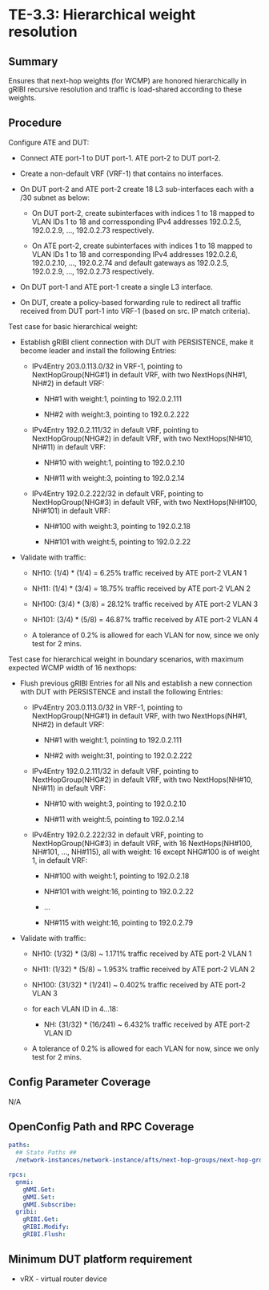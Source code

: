 # TE-3.3: Hierarchical weight resolution

## Summary

Ensures that next-hop weights (for WCMP) are honored hierarchically in gRIBI
recursive resolution and traffic is load-shared according to these weights.

## Procedure

Configure ATE and DUT:

*   Connect ATE port-1 to DUT port-1. ATE port-2 to DUT port-2.

*   Create a non-default VRF (VRF-1) that contains no interfaces.

*   On DUT port-2 and ATE port-2 create 18 L3 sub-interfaces each with a /30
    subnet as below:

    *   On DUT port-2, create subinterfaces with indices 1 to 18 mapped to VLAN
        IDs 1 to 18 and corressponding IPv4 addresses 192.0.2.5, 192.0.2.9, ...,
        192.0.2.73 respectively.

    *   On ATE port-2, create subinterfaces with indices 1 to 18 mapped to VLAN
        IDs 1 to 18 and corresponding IPv4 addresses 192.0.2.6, 192.0.2.10, ...,
        192.0.2.74 and default gateways as 192.0.2.5, 192.0.2.9, ..., 192.0.2.73
        respectively.

*   On DUT port-1 and ATE port-1 create a single L3 interface.

*   On DUT, create a policy-based forwarding rule to redirect all traffic
    received from DUT port-1 into VRF-1 (based on src. IP match criteria).

Test case for basic hierarchical weight:

*   Establish gRIBI client connection with DUT with PERSISTENCE, make it become
    leader and install the following Entries:

    *   IPv4Entry 203.0.113.0/32 in VRF-1, pointing to NextHopGroup(NHG#1) in
        default VRF, with two NextHops(NH#1, NH#2) in default VRF:

        *   NH#1 with weight:1, pointing to 192.0.2.111

        *   NH#2 with weight:3, pointing to 192.0.2.222

    *   IPv4Entry 192.0.2.111/32 in default VRF, pointing to NextHopGroup(NHG#2)
        in default VRF, with two NextHops(NH#10, NH#11) in default VRF:

        *   NH#10 with weight:1, pointing to 192.0.2.10

        *   NH#11 with weight:3, pointing to 192.0.2.14

    *   IPv4Entry 192.0.2.222/32 in default VRF, pointing to NextHopGroup(NHG#3)
        in default VRF, with two NextHops(NH#100, NH#101) in default VRF:

        *   NH#100 with weight:3, pointing to 192.0.2.18

        *   NH#101 with weight:5, pointing to 192.0.2.22

*   Validate with traffic:

    *   NH10: (1/4) * (1/4) = 6.25% traffic received by ATE port-2 VLAN 1

    *   NH11: (1/4) * (3/4) = 18.75% traffic received by ATE port-2 VLAN 2

    *   NH100: (3/4) * (3/8) = 28.12% traffic received by ATE port-2 VLAN 3

    *   NH101: (3/4) * (5/8) = 46.87% traffic received by ATE port-2 VLAN 4

    *   A tolerance of 0.2% is allowed for each VLAN for now, since we only test
        for 2 mins.

Test case for hierarchical weight in boundary scenarios, with maximum expected
WCMP width of 16 nexthops:

*   Flush previous gRIBI Entries for all NIs and establish a new connection with
    DUT with PERSISTENCE and install the following Entries:

    *   IPv4Entry 203.0.113.0/32 in VRF-1, pointing to NextHopGroup(NHG#1) in
        default VRF, with two NextHops(NH#1, NH#2) in default VRF:

        *   NH#1 with weight:1, pointing to 192.0.2.111

        *   NH#2 with weight:31, pointing to 192.0.2.222

    *   IPv4Entry 192.0.2.111/32 in default VRF, pointing to NextHopGroup(NHG#2)
        in default VRF, with two NextHops(NH#10, NH#11) in default VRF:

        *   NH#10 with weight:3, pointing to 192.0.2.10

        *   NH#11 with weight:5, pointing to 192.0.2.14

    *   IPv4Entry 192.0.2.222/32 in default VRF, pointing to NextHopGroup(NHG#3)
        in default VRF, with 16 NextHops(NH#100, NH#101, ..., NH#115), all with
        weight: 16 except NHG#100 is of weight 1, in default VRF:

        *   NH#100 with weight:1, pointing to 192.0.2.18

        *   NH#101 with weight:16, pointing to 192.0.2.22

        *   ...

        *   NH#115 with weight:16, pointing to 192.0.2.79

*   Validate with traffic:

    *   NH10: (1/32) * (3/8) ~ 1.171% traffic received by ATE port-2 VLAN 1

    *   NH11: (1/32) * (5/8) ~ 1.953% traffic received by ATE port-2 VLAN 2

    *   NH100: (31/32) * (1/241) ~ 0.402% traffic received by ATE port-2 VLAN 3

    *   for each VLAN ID in 4...18:

        *   NH: (31/32) * (16/241) ~ 6.432% traffic received by ATE port-2 VLAN
            ID

    *   A tolerance of 0.2% is allowed for each VLAN for now, since we only test
        for 2 mins.

## Config Parameter Coverage

N/A

## OpenConfig Path and RPC Coverage
```yaml
paths:
  ## State Paths ##
  /network-instances/network-instance/afts/next-hop-groups/next-hop-group/next-hops/next-hop/state/weight:

rpcs:
  gnmi:
    gNMI.Get:
    gNMI.Set:
    gNMI.Subscribe:
  gribi:
    gRIBI.Get:
    gRIBI.Modify:
    gRIBI.Flush:
```

## Minimum DUT platform requirement

* vRX - virtual router device

